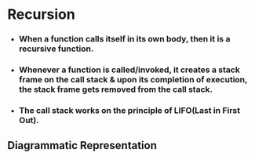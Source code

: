 # Recursion
- ### When a function calls itself in its own body, then it is a recursive function.
- ### Whenever a function is called/invoked, it creates a stack frame on the call stack & upon its completion of execution, the stack frame gets removed from the call stack.
- ### The call stack works on the principle of LIFO(Last in First Out).

## Diagrammatic Representation

<!-- ![Banner Image](https://raw.githubusercontent.com/Predator-315/Predator-315/main/assets/banner.jpg) -->
